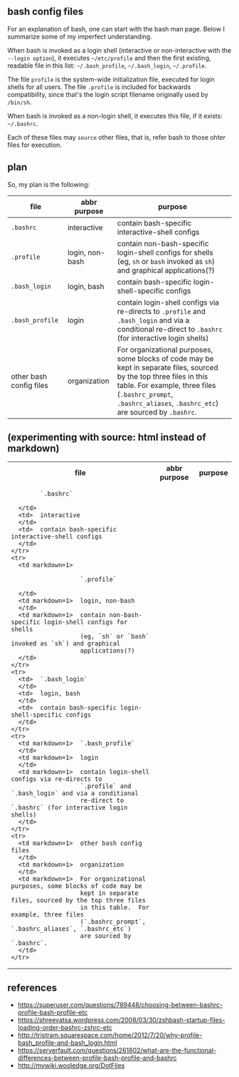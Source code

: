 ## bash config files

For an explanation of bash, one can start with the bash man page.  Below I
summarize some of my imperfect understanding.

When bash is invoked as a login shell (interactive or non-interactive with the
`--login option`), it executes `~/etc/profile` and then the first existing,
readable file in this list: `~/.bash_profile`, `~/.bash_login`, `~/.profile`.

The file `profile` is the system-wide initialization file, executed for login
shells for all users.  The file `.profile` is included for backwards
compatibility, since that's the login script filename originally used by
`/bin/sh`.

When bash is invoked as a non-login shell, it executes this file, if it exists:
`~/.bashrc`.

Each of these files may `source` other files, that is, refer bash to those ohter
files for execution.

## plan

So, my plan is the following:

| file            | abbr purpose    | purpose |
| --------------- | --------------- | ------- |
| `.bashrc`       | interactive     | contain bash-specific interactive-shell configs |
| `.profile`      | login, non-bash | contain non-bash-specific login-shell configs for shells (eg, `sh` or `bash` invoked as `sh`) and graphical applications(?) |
| `.bash_login`   | login, bash     | contain bash-specific login-shell-specific configs |
| `.bash_profile` | login           | contain login-shell configs via re-directs to `.profile` and `.bash_login` and via a conditional re-direct to `.bashrc` (for interactive login shells) |
| other bash config files | organization | For organizational purposes, some blocks of code may be kept in separate files, sourced by the top three files in this table.  For example, three files (`.bashrc_prompt`, `.bashrc_aliases`, `.bashrc_etc`) are sourced by `.bashrc`. |


## (experimenting with source: html instead of markdown)

<div  markdown=1>

<table>
  <tbody>
    <tr>
      <th> file         </th>
      <th> abbr purpose </th>
      <th> purpose      </th>
    </tr>
    <tr>
      <td>

            `.bashrc`

      </td>
      <td>  interactive
      </td>
      <td>  contain bash-specific interactive-shell configs
      </td>
    </tr>
    <tr>
      <td markdown=1>

                       `.profile`

      </td>
      <td markdown=1>  login, non-bash
      </td>
      <td markdown=1>  contain non-bash-specific login-shell configs for shells
                       (eg, `sh` or `bash` invoked as `sh`) and graphical
                       applications(?)
      </td>
    </tr>
    <tr>
      <td>  `.bash_login`
      </td>
      <td>  login, bash
      </td>
      <td>  contain bash-specific login-shell-specific configs
      </td>
    </tr>
    <tr>
      <td markdown=1>  `.bash_profile`
      </td>
      <td markdown=1>  login
      </td>
      <td markdown=1>  contain login-shell configs via re-directs to
                       `.profile` and `.bash_login` and via a conditional
                       re-direct to `.bashrc` (for interactive login shells)
      </td>
    </tr>
    <tr>
      <td markdown=1>  other bash config files
      </td>
      <td markdown=1>  organization
      </td>
      <td markdown=1>  For organizational purposes, some blocks of code may be
                       kept in separate files, sourced by the top three files
                       in this table.  For example, three files
                       (`.bashrc_prompt`, `.bashrc_aliases`, `.bashrc_etc`)
                       are sourced by `.bashrc`.
      </td>
    </tr>
  </tbody>
</table>

</div>


## references

* https://superuser.com/questions/789448/choosing-between-bashrc-profile-bash-profile-etc
* https://shreevatsa.wordpress.com/2008/03/30/zshbash-startup-files-loading-order-bashrc-zshrc-etc
* http://tristram.squarespace.com/home/2012/7/20/why-profile-bash_profile-and-bash_login.html
* https://serverfault.com/questions/261802/what-are-the-functional-differences-between-profile-bash-profile-and-bashrc
* http://mywiki.wooledge.org/DotFiles

